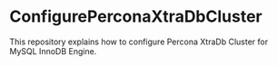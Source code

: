 # ConfigurePerconaXtraDbCluster
This repository explains how to configure Percona XtraDb Cluster for MySQL InnoDB Engine. 
